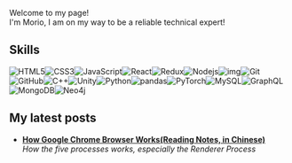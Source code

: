 <p>Welcome to my page! </br> I'm Morio, I am on my way to be a reliable technical expert! </p>

## Skills

![HTML5](https://img.shields.io/badge/-HTML5-E34F26?style=flat-square&logo=html5&logoColor=white)![CSS3](https://img.shields.io/badge/-CSS3-1572B6?style=flat-square&logo=css3)![JavaScript](https://img.shields.io/badge/-JavaScript-black?style=flat-square&logo=javascript)![React](https://img.shields.io/badge/-React-black?style=flat-square&logo=react)![Redux](https://img.shields.io/badge/-Redux-00599C?style=flat-square&logo=Redux)![Nodejs](https://img.shields.io/badge/-Nodejs-black?style=flat-square&logo=Node.js)![img](https://img.shields.io/badge/-Webpack-black?style=flat-square&logo=Webpack)![Git](https://img.shields.io/badge/-Git-black?style=flat-square&logo=git)![GitHub](https://img.shields.io/badge/-GitHub-181717?style=flat-square&logo=github)![C++](https://img.shields.io/badge/-C++-00599C?style=flat-square&logo=c)![Unity](https://img.shields.io/badge/-Unity-black?style=flat-square&logo=Unity)![Python](https://img.shields.io/badge/-Python-black?style=flat-square&logo=Python)![pandas](https://img.shields.io/badge/-pandas-black?style=flat-square&logo=pandas)![PyTorch](https://img.shields.io/badge/-PyTorch-black?style=flat-square&logo=Pytorch)![MySQL](https://img.shields.io/badge/-MySQL-black?style=flat-square&logo=mysql)![GraphQL](https://img.shields.io/badge/-GraphQL-E10098?style=flat-square&logo=graphql)![MongoDB](https://img.shields.io/badge/-MongoDB-00599C?style=flat-square&logo=MongoDB)![Neo4j](https://img.shields.io/badge/-Neo4j-00599C?style=flat-square&logo=Neo4j)

## My latest posts

<ul>
  <li><a href="How Google Chrome Browser Works(Reading Notes, in Chinese).md"><b>How Google Chrome Browser Works(Reading Notes, in Chinese)</b></a><br/><i>How the five processes works, especially the Renderer Process</i></li>
</ul>





<!-- ### Hi there 👋
 -->
<!--
**Morio2020/Morio2020** is a ✨ _special_ ✨ repository because its `README.md` (this file) appears on your GitHub profile.

Here are some ideas to get you started:

- 🔭 I’m currently working on ...
- 🌱 I’m currently learning ...
- 👯 I’m looking to collaborate on ...
- 🤔 I’m looking for help with ...
- 💬 Ask me about ...
- 📫 How to reach me: ...
- 😄 Pronouns: ...
- ⚡ Fun fact: ...
-->
<!-- <a href="https://github.com/anuraghazra/github-readme-stats">
  <img align="center" src="https://github-readme-stats.vercel.app/api?username=Morio2020&count_private=true&show_icons=true&theme=dark" />
</a>
<a href="https://github.com/anuraghazra/convoychat">
  <img align="center" src="https://github-readme-stats.vercel.app/api/top-langs/?username=PegasusWang&langs_count=8&theme=dark&count_private=true&layout=compact&hide=javascript,html,css,CoffeeScript&card_width=250" />
</a>

**Skills:**

<code><img height="32" src="https://cdn.jsdelivr.net/npm/simple-icons@v5/icons/python.svg"></code>
<code><img height="32" src="https://cdn.jsdelivr.net/npm/simple-icons@v5/icons/go.svg"></code>
<code><img height="32" src="https://cdn.jsdelivr.net/npm/simple-icons@v5/icons/mysql.svg"></code>
<code><img height="32" src="https://cdn.jsdelivr.net/npm/simple-icons@v5/icons/redis.svg"></code>
<code><img height="32" src="https://cdn.jsdelivr.net/npm/simple-icons@v5/icons/git.svg"></code>
<code><img height="32" src="https://cdn.jsdelivr.net/npm/simple-icons@v5/icons/linux.svg"></code>
<code><img height="32" src="https://cdn.jsdelivr.net/npm/simple-icons@v5/icons/vim.svg"></code>
<code><img height="32" src="https://cdn.jsdelivr.net/npm/simple-icons@v5/icons/macos.svg"></code>
<code><img height="32" src="https://cdn.jsdelivr.net/npm/simple-icons@v5/icons/alfred.svg"></code> -->
